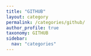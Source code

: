 ```yaml
---
title: "GITHUB"
layout: category
permalink: /categories/github/
author_profile: true
taxonomy: GITHUB
sidebar:
  nav: "categories"
---
```

